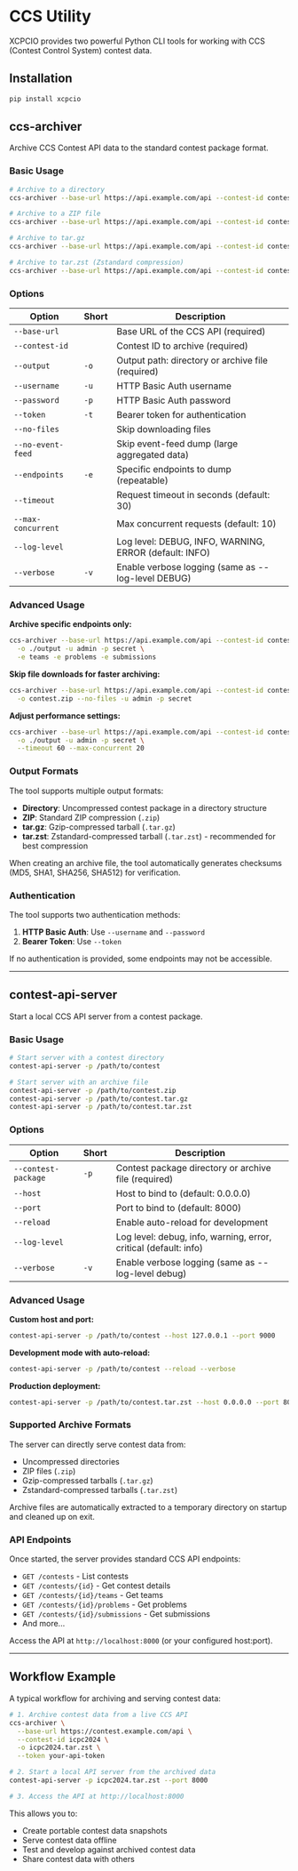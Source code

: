 <!-- markdownlint-disable MD024 -->

# CCS Utility

XCPCIO provides two powerful Python CLI tools for working with CCS (Contest Control System) contest data.

## Installation

```bash
pip install xcpcio
```

## ccs-archiver

Archive CCS Contest API data to the standard contest package format.

### Basic Usage

```bash
# Archive to a directory
ccs-archiver --base-url https://api.example.com/api --contest-id contest123 -o ./output -u admin -p secret

# Archive to a ZIP file
ccs-archiver --base-url https://api.example.com/api --contest-id contest123 -o contest.zip --token abc123

# Archive to tar.gz
ccs-archiver --base-url https://api.example.com/api --contest-id contest123 -o contest.tar.gz -u admin -p secret

# Archive to tar.zst (Zstandard compression)
ccs-archiver --base-url https://api.example.com/api --contest-id contest123 -o contest.tar.zst -u admin -p secret
```

### Options

| Option             | Short | Description                                            |
| ------------------ | ----- | ------------------------------------------------------ |
| `--base-url`       |       | Base URL of the CCS API (required)                     |
| `--contest-id`     |       | Contest ID to archive (required)                       |
| `--output`         | `-o`  | Output path: directory or archive file (required)      |
| `--username`       | `-u`  | HTTP Basic Auth username                               |
| `--password`       | `-p`  | HTTP Basic Auth password                               |
| `--token`          | `-t`  | Bearer token for authentication                        |
| `--no-files`       |       | Skip downloading files                                 |
| `--no-event-feed`  |       | Skip event-feed dump (large aggregated data)           |
| `--endpoints`      | `-e`  | Specific endpoints to dump (repeatable)                |
| `--timeout`        |       | Request timeout in seconds (default: 30)               |
| `--max-concurrent` |       | Max concurrent requests (default: 10)                  |
| `--log-level`      |       | Log level: DEBUG, INFO, WARNING, ERROR (default: INFO) |
| `--verbose`        | `-v`  | Enable verbose logging (same as --log-level DEBUG)     |

### Advanced Usage

**Archive specific endpoints only:**

```bash
ccs-archiver --base-url https://api.example.com/api --contest-id contest123 \
  -o ./output -u admin -p secret \
  -e teams -e problems -e submissions
```

**Skip file downloads for faster archiving:**

```bash
ccs-archiver --base-url https://api.example.com/api --contest-id contest123 \
  -o contest.zip --no-files -u admin -p secret
```

**Adjust performance settings:**

```bash
ccs-archiver --base-url https://api.example.com/api --contest-id contest123 \
  -o ./output -u admin -p secret \
  --timeout 60 --max-concurrent 20
```

### Output Formats

The tool supports multiple output formats:

- **Directory**: Uncompressed contest package in a directory structure
- **ZIP**: Standard ZIP compression (`.zip`)
- **tar.gz**: Gzip-compressed tarball (`.tar.gz`)
- **tar.zst**: Zstandard-compressed tarball (`.tar.zst`) - recommended for best compression

When creating an archive file, the tool automatically generates checksums (MD5, SHA1, SHA256, SHA512) for verification.

### Authentication

The tool supports two authentication methods:

1. **HTTP Basic Auth**: Use `--username` and `--password`
2. **Bearer Token**: Use `--token`

If no authentication is provided, some endpoints may not be accessible.

---

## contest-api-server

Start a local CCS API server from a contest package.

### Basic Usage

```bash
# Start server with a contest directory
contest-api-server -p /path/to/contest

# Start server with an archive file
contest-api-server -p /path/to/contest.zip
contest-api-server -p /path/to/contest.tar.gz
contest-api-server -p /path/to/contest.tar.zst
```

### Options

| Option              | Short | Description                                                      |
| ------------------- | ----- | ---------------------------------------------------------------- |
| `--contest-package` | `-p`  | Contest package directory or archive file (required)             |
| `--host`            |       | Host to bind to (default: 0.0.0.0)                               |
| `--port`            |       | Port to bind to (default: 8000)                                  |
| `--reload`          |       | Enable auto-reload for development                               |
| `--log-level`       |       | Log level: debug, info, warning, error, critical (default: info) |
| `--verbose`         | `-v`  | Enable verbose logging (same as --log-level debug)               |

### Advanced Usage

**Custom host and port:**

```bash
contest-api-server -p /path/to/contest --host 127.0.0.1 --port 9000
```

**Development mode with auto-reload:**

```bash
contest-api-server -p /path/to/contest --reload --verbose
```

**Production deployment:**

```bash
contest-api-server -p /path/to/contest.tar.zst --host 0.0.0.0 --port 8000
```

### Supported Archive Formats

The server can directly serve contest data from:

- Uncompressed directories
- ZIP files (`.zip`)
- Gzip-compressed tarballs (`.tar.gz`)
- Zstandard-compressed tarballs (`.tar.zst`)

Archive files are automatically extracted to a temporary directory on startup and cleaned up on exit.

### API Endpoints

Once started, the server provides standard CCS API endpoints:

- `GET /contests` - List contests
- `GET /contests/{id}` - Get contest details
- `GET /contests/{id}/teams` - Get teams
- `GET /contests/{id}/problems` - Get problems
- `GET /contests/{id}/submissions` - Get submissions
- And more...

Access the API at `http://localhost:8000` (or your configured host:port).

---

## Workflow Example

A typical workflow for archiving and serving contest data:

```bash
# 1. Archive contest data from a live CCS API
ccs-archiver \
  --base-url https://contest.example.com/api \
  --contest-id icpc2024 \
  -o icpc2024.tar.zst \
  --token your-api-token

# 2. Start a local API server from the archived data
contest-api-server -p icpc2024.tar.zst --port 8000

# 3. Access the API at http://localhost:8000
```

This allows you to:

- Create portable contest data snapshots
- Serve contest data offline
- Test and develop against archived contest data
- Share contest data with others
